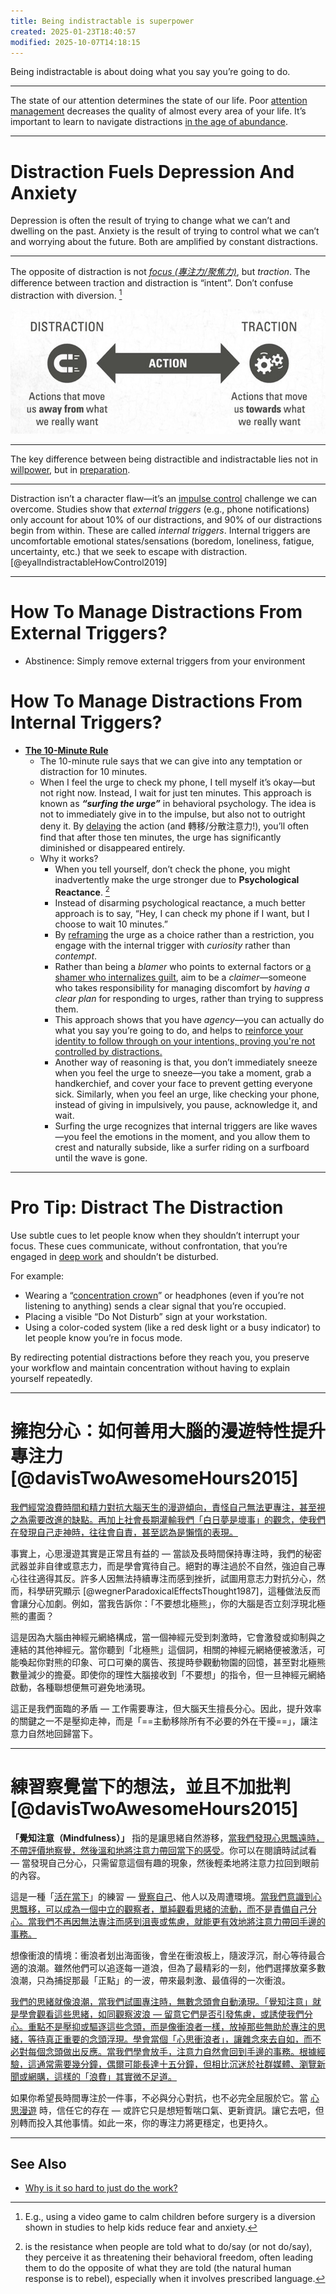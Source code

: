 ```yaml
---
title: Being indistractable is superpower
created: 2025-01-23T18:40:57
modified: 2025-10-07T14:18:15
---
```


Being indistractable is about doing what you say you’re going to do.

---

The state of our attention determines the state of our life. Poor [attention management](attention.md) decreases the quality of almost every area of your life. It’s important to learn to navigate distractions [in the age of abundance](Information%20Overwhelm.md).

---

# Distraction Fuels Depression And Anxiety

Depression is often the result of trying to change what we can’t and dwelling on the past. Anxiety is the result of trying to control what we can’t and worrying about the future. Both are amplified by constant distractions.

---

The opposite of distraction is not _[focus (專注力/聚焦力)](focus-is-about-saying-no.md)_, but _traction_. The difference between traction and distraction is “intent”. Don’t confuse distraction with diversion. [^1]

![](../_attachments/eb635082fa4a9821a9dc886b5219d2f7.jpeg)

---

The key difference between being distractible and indistractable lies not in [willpower](Do%20not%20use%20your%20willpower%20unless%20you%20absolutely%20have%20to.md), but in [preparation](Planning%20and%20preparation%20help%20maximize%20your%20productivity.md).

---

Distraction isn’t a character flaw—it’s an [impulse control](Emotion%20Control.md) challenge we can overcome. Studies show that _external triggers_ (e.g., phone notifications) only account for about 10% of our distractions, and 90% of our distractions begin from within. These are called _internal triggers_. Internal triggers are uncomfortable emotional states/sensations (boredom, loneliness, fatigue, uncertainty, etc.) that we seek to escape with distraction. [@eyalIndistractableHowControl2019]

---

# How To Manage Distractions From External Triggers?

* Abstinence: Simply remove external triggers from your environment

# How To Manage Distractions From Internal Triggers?

* **[The 10-Minute Rule](https://www.youtube.com/watch?v=aumdC20YI4s)**
	* The 10-minute rule says that we can give into any temptation or distraction for 10 minutes.
	* When I feel the urge to check my phone, I tell myself it’s okay—but not right now. Instead, I wait for just ten minutes. This approach is known as **_“surfing the urge”_** in behavioral psychology. The idea is not to immediately give in to the impulse, but also not to outright deny it. By [delaying](Delayed%20Gratification.md) the action (and 轉移/分散注意力!), you’ll often find that after those ten minutes, the urge has significantly diminished or disappeared entirely.
	* Why it works?
		* When you tell yourself, don’t check the phone, you might inadvertently make the urge stronger due to **Psychological Reactance**. [^2]
		* Instead of disarming psychological reactance, a much better approach is to say, “Hey, I can check my phone if I want, but I choose to wait 10 minutes.”
		* By [reframing](a-true-transformation-begins-with-a-mental-shift.md) the urge as a choice rather than a restriction, you engage with the internal trigger with _curiosity_ rather than _contempt_.
		* Rather than being a _blamer_ who points to external factors or [a shamer who internalizes guilt](be-careful-how-you-are-talking-to-yourself.md), aim to be a _claimer_—someone who takes responsibility for managing discomfort by _having a clear plan_ for responding to urges, rather than trying to suppress them.
		* This approach shows that you have _agency_—you can actually do what you say you’re going to do, and helps to [reinforce your identity to follow through on your intentions, proving you're not controlled by distractions.](your-identity-dictates-your-actions.md)
		* Another way of reasoning is that, you don’t immediately sneeze when you feel the urge to sneeze—you take a moment, grab a handkerchief, and cover your face to prevent getting everyone sick. Similarly, when you feel an urge, like checking your phone, instead of giving in impulsively, you pause, acknowledge it, and wait.
		* Surfing the urge recognizes that internal triggers are like waves—you feel the emotions in the moment, and you allow them to crest and naturally subside, like a surfer riding on a surfboard until the wave is gone.

---

# Pro Tip: Distract The Distraction

Use subtle cues to let people know when they shouldn’t interrupt your focus. These cues communicate, without confrontation, that you’re engaged in [deep work](deep-work.md) and shouldn’t be disturbed.

For example:

* Wearing a “[concentration crown](https://x.com/nireyal/status/1161261118133719041)” or headphones (even if you’re not listening to anything) sends a clear signal that you’re occupied.
* Placing a visible “Do Not Disturb” sign at your workstation.
* Using a color-coded system (like a red desk light or a busy indicator) to let people know you’re in focus mode.

By redirecting potential distractions before they reach you, you preserve your workflow and maintain concentration without having to explain yourself repeatedly.

---

# 擁抱分心：如何善用大腦的漫遊特性提升專注力 [@davisTwoAwesomeHours2015]

[我們經常浪費時間和精力對抗大腦天生的漫遊傾向，責怪自己無法更專注，甚至視之為需要改進的缺點。再加上社會長期灌輸我們「白日夢是壞事」的觀念，使我們在發現自己走神時，往往會自責，甚至認為是懶惰的表現。](Acceptance%20and%20Commitment%20Therapy.md)

事實上，心思漫遊其實是正常且有益的 — 當談及長時間保持專注時，我們的秘密武器並非自律或意志力，而是學會寬待自己。絕對的專注過於不自然，強迫自己專心往往適得其反。許多人因無法持續專注而感到挫折，試圖用意志力對抗分心，然而，科學研究顯示 [@wegnerParadoxicalEffectsThought1987]，這種做法反而會讓分心加劇。例如，當我告訴你：「不要想北極熊」，你的大腦是否立刻浮現北極熊的畫面？

這是因為大腦由神經元網絡構成，當一個神經元受到刺激時，它會激發或抑制與之連結的其他神經元。當你聽到「北極熊」這個詞，相關的神經元網絡便被激活，可能喚起你對熊的印象、可口可樂的廣告、孩提時參觀動物園的回憶，甚至對北極熊數量減少的擔憂。即使你的理性大腦接收到「不要想」的指令，但一旦神經元網絡啟動，各種聯想便無可避免地湧現。

這正是我們面臨的矛盾 — 工作需要專注，但大腦天生擅長分心。因此，提升效率的關鍵之一不是壓抑走神，而是「==主動移除所有不必要的外在干擾==」，讓注意力自然地回歸當下。

---

# 練習察覺當下的想法，並且不加批判 [@davisTwoAwesomeHours2015]

**「覺知注意（Mindfulness）」** 指的是讓思緒自然游移，[當我們發現心思飄遠時，不帶評價地察覺，然後溫和地將注意力帶回當下的感受](Meditation.md)。你可以在閱讀時試試看 — 當發現自己分心，只需留意這個有趣的現象，然後輕柔地將注意力拉回到眼前的內容。

這是一種「[活在當下](live-in-the-present.md)」的練習 — [覺察自己](mastering-yourself-is-superpower.md)、他人以及周遭環境。[當我們意識到心思飄移，可以成為一個中立的觀察者，單純觀看思緒的流動，而不是責備自己分心。當我們不再因無法專注而感到沮喪或焦慮，就能更有效地將注意力帶回手邊的事務。](Acceptance%20and%20Commitment%20Therapy.md)

想像衝浪的情境：衝浪者划出海面後，會坐在衝浪板上，隨波浮沉，耐心等待最合適的浪潮。雖然他們可以追逐每一道浪，但為了最精彩的一刻，他們選擇放棄多數浪潮，只為捕捉那最「正點」的一波，帶來最刺激、最值得的一次衝浪。

[我們的思緒就像浪潮，當我們試圖專注時，無數念頭會自動湧現。「覺知注意」就是學會觀看這些思緒，如同觀察波浪 — 留意它們是否引發焦慮，或誘使我們分心。重點不是壓抑或驅逐這些念頭，而是像衝浪者一樣，放掉那些無助於專注的思緒，等待真正重要的念頭浮現。學會當個「心思衝浪者」，讓雜念來去自如，而不必對每個念頭做出反應。當我們學會放手，注意力自然會回到手邊的事務。根據經驗，這通常需要幾分鐘，偶爾可能長達十五分鐘，但相比沉迷於社群媒體、瀏覽新聞或網購，這樣的「浪費」其實微不足道。](https://www.sahilbloom.com/newsletter/the-surfer-mentality)

如果你希望長時間專注於一件事，不必與分心對抗，也不必完全屈服於它。當 [心思漫遊](wander.md) 時，信任它的存在 — 或許它只是想短暫喘口氣、更新資訊。讓它去吧，但別轉而投入其他事情。如此一來，你的專注力將更穩定，也更持久。

---

## See Also

* [Why is it so hard to just do the work?](why-is-it-so-hard-to-just-do-the-work.md)

[^1]: E.g., using a video game to calm children before surgery is a diversion shown in studies to help kids reduce fear and anxiety.
[^2]: is the resistance when people are told what to do/say (or not do/say), they perceive it as threatening their behavioral freedom, often leading them to do the opposite of what they are told (the natural human response is to rebel), especially when it involves prescribed language.
